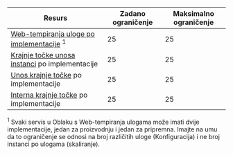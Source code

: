 Resurs|Zadano ograničenje|Maksimalno ograničenje
---|---|---
[Web-tempiranja uloge po implementacije](../articles/cloud-services/cloud-services-choose-me.md) <sup>1</sup>|25|25
[Krajnje točke unosa instanci](http://msdn.microsoft.com/library/gg557552.aspx#InstanceInputEndpoint) po implementacije|25|25
[Unos krajnje točke](http://msdn.microsoft.com/library/gg557552.aspx#InputEndpoint) po implementacije|25|25
[Interna krajnje točke](http://msdn.microsoft.com/library/gg557552.aspx#InternalEndpoint) po implementacije|25|25

<sup>1</sup> Svaki servis u Oblaku s Web-tempiranja ulogama može imati dvije implementacije, jedan za proizvodnju i jedan za pripremna. Imajte na umu da to ograničenje se odnosi na broj različitih uloge (Konfiguracija) i ne broj instanci po ulogama (skaliranje).

